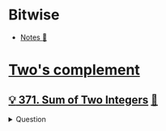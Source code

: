 # Bitwise
- [Notes :notebook:](../notes/bitwise.md)

# [Two's complement](../notes/bitwise.md#twos-complement)

## [:bulb: 371. Sum of Two Integers](https://leetcode.com/problems/sum-of-two-integers/) [:dart:](sum_of_2_ints.h)
<details><summary markdown="span">Question</summary>

```markdown
Given two integers a and b, return the sum of the two integers without using the operators + and -.
```
</details>
